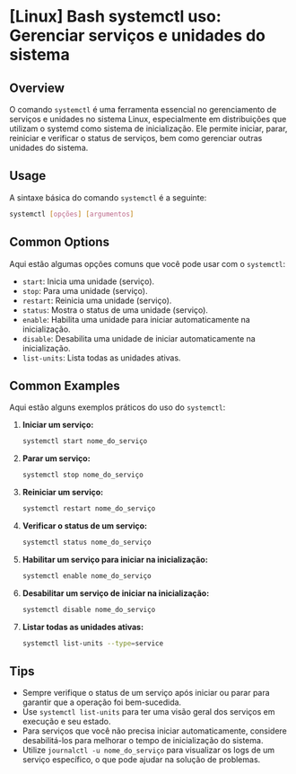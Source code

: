 # [Linux] Bash systemctl uso: Gerenciar serviços e unidades do sistema

## Overview
O comando `systemctl` é uma ferramenta essencial no gerenciamento de serviços e unidades no sistema Linux, especialmente em distribuições que utilizam o systemd como sistema de inicialização. Ele permite iniciar, parar, reiniciar e verificar o status de serviços, bem como gerenciar outras unidades do sistema.

## Usage
A sintaxe básica do comando `systemctl` é a seguinte:

```bash
systemctl [opções] [argumentos]
```

## Common Options
Aqui estão algumas opções comuns que você pode usar com o `systemctl`:

- `start`: Inicia uma unidade (serviço).
- `stop`: Para uma unidade (serviço).
- `restart`: Reinicia uma unidade (serviço).
- `status`: Mostra o status de uma unidade (serviço).
- `enable`: Habilita uma unidade para iniciar automaticamente na inicialização.
- `disable`: Desabilita uma unidade de iniciar automaticamente na inicialização.
- `list-units`: Lista todas as unidades ativas.

## Common Examples
Aqui estão alguns exemplos práticos do uso do `systemctl`:

1. **Iniciar um serviço:**
   ```bash
   systemctl start nome_do_serviço
   ```

2. **Parar um serviço:**
   ```bash
   systemctl stop nome_do_serviço
   ```

3. **Reiniciar um serviço:**
   ```bash
   systemctl restart nome_do_serviço
   ```

4. **Verificar o status de um serviço:**
   ```bash
   systemctl status nome_do_serviço
   ```

5. **Habilitar um serviço para iniciar na inicialização:**
   ```bash
   systemctl enable nome_do_serviço
   ```

6. **Desabilitar um serviço de iniciar na inicialização:**
   ```bash
   systemctl disable nome_do_serviço
   ```

7. **Listar todas as unidades ativas:**
   ```bash
   systemctl list-units --type=service
   ```

## Tips
- Sempre verifique o status de um serviço após iniciar ou parar para garantir que a operação foi bem-sucedida.
- Use `systemctl list-units` para ter uma visão geral dos serviços em execução e seu estado.
- Para serviços que você não precisa iniciar automaticamente, considere desabilitá-los para melhorar o tempo de inicialização do sistema.
- Utilize `journalctl -u nome_do_serviço` para visualizar os logs de um serviço específico, o que pode ajudar na solução de problemas.